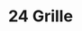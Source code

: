 ---
layout: work
title: 24 Grille
website: http://24grille.com
meta: A simple, yet effective, jQuery smooth-scroll website that contains all of the pertinent information regarding 24 Grille; a restaurant in Downtown Detroit. The website features menu items, information regarding their private champagne bar, and the ability to create online reservation.
type: example
img: 24-grille
skills: Design &bull; Inspiration &bull; HTML/CSS/jQuery
---